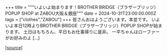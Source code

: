 +++
title = """いよいよ始まります！BROTHER BRIDGE（ブラザーブリッジ）POPUP SHOP at ZABOU大阪＆銀座"""
date = 2024-10-31T23:00:00.000Z
tags = ["clothes","ZABOU"]
+++
皆さんおはようございます。本並です。 いよいよ本日12時よりBROTHER BRIDGE（ブラザーブリッジ）POPUP SHOPが始まります。 土日はもちろん、平日もお仕事帰りに是非。 一平ちゃんはローファーがお好みのよ \[…\]

[[source]](https://zabou.org/2024/11/01/311628/)
